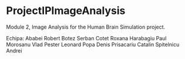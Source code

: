 # ProjectIPImageAnalysis
Module 2, Image Analysis for the Human Brain Simulation project.

Echipa:
Ababei Robert
Botez Serban
Cotet Roxana
Harabagiu Paul
Morosanu Vlad
Pester Leonard
Popa Denis
Prisacariu Catalin
Spitelnicu Andrei
